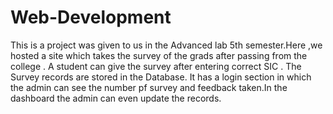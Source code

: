 # Web-Development 
This is a project was given to us in the Advanced lab 5th semester.Here ,we hosted a site which takes the survey of the grads after passing 
from the college . A student can give the survey after entering correct SIC . The Survey records are stored in the Database.
It has a login section in which the admin can see the number pf survey and feedback taken.In the dashboard the admin can even update
the records.

